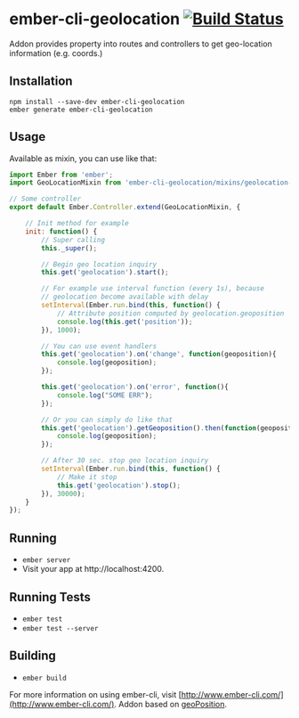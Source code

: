 # ember-cli-geolocation [![Build Status](https://secure.travis-ci.org/ajile/ember-cli-geolocation.svg)](http://travis-ci.org/ajile/ember-cli-geolocation)

Addon provides property into routes and controllers to get geo-location information (e.g. coords.)

## Installation

```
npm install --save-dev ember-cli-geolocation
ember generate ember-cli-geolocation
```

## Usage
Available as mixin, you can use like that:
```javascript
import Ember from 'ember';
import GeoLocationMixin from 'ember-cli-geolocation/mixins/geolocation-mixin';

// Some controller
export default Ember.Controller.extend(GeoLocationMixin, {

    // Init method for example
    init: function() {
        // Super calling
        this._super();

        // Begin geo location inquiry
        this.get('geolocation').start();

        // For example use interval function (every 1s), because
        // geolocation become available with delay
        setInterval(Ember.run.bind(this, function() {
            // Attribute position computed by geolocation.geoposition
            console.log(this.get('position'));
        }), 1000);

        // You can use event handlers
        this.get('geolocation').on('change', function(geoposition){
            console.log(geoposition);
        });

        this.get('geolocation').on('error', function(){
            console.log("SOME ERR");
        });

        // Or you can simply do like that
        this.get('geolocation').getGeoposition().then(function(geoposition) {
            console.log(geoposition);
        });

        // After 30 sec. stop geo location inquiry
        setInterval(Ember.run.bind(this, function() {
            // Make it stop
            this.get('geolocation').stop();
        }), 30000);
    }
});
```

## Running

* `ember server`
* Visit your app at http://localhost:4200.

## Running Tests

* `ember test`
* `ember test --server`

## Building

* `ember build`

For more information on using ember-cli, visit [http://www.ember-cli.com/](http://www.ember-cli.com/). Addon based on [geoPosition](https://github.com/estebanav/javascript-mobile-desktop-geolocation).
